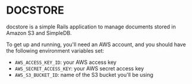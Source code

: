 DOCSTORE
========

docstore is a simple Rails application to manage documents stored in Amazon S3
and SimpleDB.

To get up and running, you'll need an AWS account, and you should have the
following environment variables set:

- `AWS_ACCESS_KEY_ID`: your AWS access key
- `AWS_SECRET_ACCESS_KEY`: your AWS secret access key
- `AWS_S3_BUCKET_ID`: name of the S3 bucket you'll be using
